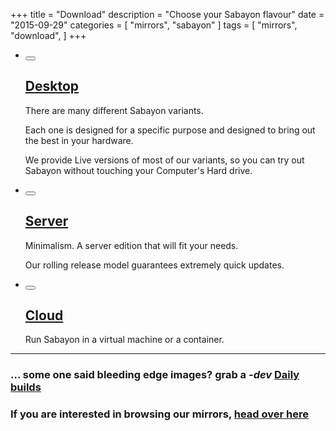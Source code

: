 +++
title = "Download"
description = "Choose your Sabayon flavour"
date = "2015-09-29"
categories = [ "mirrors", "sabayon" ]
tags = [
    "mirrors",
    "download",
]
+++

* [<button type="button" class="btn btn-circle btn-xl flavour-desktop"><i class="fa fa-desktop fa-3x"></i></button>](/desktop)
    ## [Desktop](/desktop)

    There are many different Sabayon variants.

    Each one is designed for a specific purpose and designed to bring out the best in your hardware.

    We provide Live versions of most of our variants, so you can try out Sabayon without touching your Computer's Hard drive.

* [<button type="button" class="btn btn-circle btn-xl flavour-server"><i class="fa fa-server fa-3x"></i></button>](/server)
    ## [Server](/server)

    Minimalism. A server edition that will fit your needs.

    Our rolling release model guarantees extremely quick updates.

* [<button type="button" class="btn btn-circle btn-xl flavour-cloud"><i class="fa fa-cloud fa-3x"></i></button>](/cloud)
    ## [Cloud](/cloud)

    Run Sabayon in a virtual machine or a container.

<hr />

### ... some one said bleeding edge images? grab a *-dev* [<span class='fa fa-flask'></span> Daily builds](http://dl.sabayon.org/iso/daily/daily.html)

### If you are interested in browsing our mirrors, [head over here](/mirrors)
